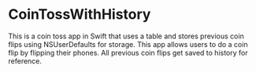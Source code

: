 # CoinTossWithHistory
This is a coin toss app in Swift that uses a table and stores previous coin flips using NSUserDefaults for storage.
This app allows users to do a coin flip by flipping their phones. All previous coin flips get saved to history for reference.
